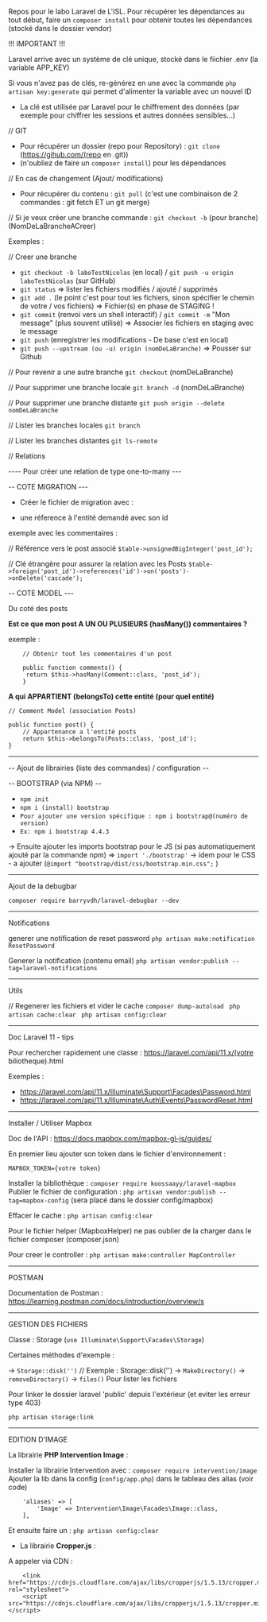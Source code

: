 Repos pour le labo Laravel de L'ISL.
Pour récupérer les dépendances au tout début, faire un ```composer install``` pour obtenir toutes les dépendances (stocké dans le dossier vendor)


!!! IMPORTANT !!!

Laravel arrive avec un système de clé unique, stocké dans le fiichier .env
(la variable APP_KEY) 

Si vous n'avez pas de clés, re-générez en une avec la commande ```php artisan key:generate``` qui permet d'alimenter la variable avec un nouvel ID 

- La clé est utilisée par Laravel pour le chiffrement des données (par exemple pour chiffrer les sessions et autres données sensibles...)

// GIT

- Pour récupérer un dossier (repo pour Repository) : ``` git clone ``` (https://gihub.com/(repo en .git))
- (n'oubliez de faire un ```composer install```) pour les dépendances

// En cas de changement (Ajout/ modifications)
- Pour récupérer du contenu : ``` git pull ``` (c'est une combinaison de 2 commandes : git fetch ET un git merge)

// Si je veux créer une branche
commande : ```git checkout -b``` (pour branche) (NomDeLaBrancheACreer)

Exemples : 

// Creer une branche
- ```git checkout -b laboTestNicolas``` (en local) / ```git push -u origin laboTestNicolas``` (sur GitHub)
- ```git status``` => lister les fichiers modifiés / ajouté / supprimés
- ```git add .``` (le point c'est pour tout les fichiers, sinon spécifier le chemin de votre / vos fichiers) => Fichier(s) en phase de STAGING ! 
- ```git commit``` (renvoi vers un shell interactif) / ```git commit -m``` "Mon message" (plus souvent utilisé)
=> Associer les fichiers en staging avec le message 
- ```git push``` (enregistrer les modifications - De base c'est en local)
- ```git push --upstream (ou -u) origin (nomDeLaBranche)``` => Pousser sur Github

// Pour revenir a une autre branche
```git checkout``` (nomDeLaBranche)

// Pour supprimer une branche locale
```git branch -d``` (nomDeLaBranche)

// Pour supprimer une branche distante 
```git push origin --delete nomDeLaBranche```

// Lister les branches locales
```git branch```

// Lister les branches distantes
```git ls-remote```

// Relations 

---- Pour créer une relation de type one-to-many --- 

-- COTE MIGRATION --- 

- Créer le fichier de migration avec : 

- une réference à l'entité demandé avec son id 

exemple avec les commentaires : 

 // Référence vers le post associé
 `$table->unsignedBigInteger('post_id');` 

 // Clé étrangère pour assurer la relation avec les Posts
            `$table->foreign('post_id')->references('id')->on('posts')->onDelete('cascade');`

-- COTE MODEL --- 

Du coté des posts

 **Est ce que mon post A UN OU PLUSIEURS (hasMany()) commentaires ?**

exemple : 
```
    // Obtenir tout les commentaires d'un post

    public function comments() {
     return $this->hasMany(Comment::class, 'post_id');
    }
```
 **A qui APPARTIENT (belongsTo) cette entité (pour quel entité)**

    // Comment Model (association Posts)

    public function post() {
        // Appartenance a l'entité posts
        return $this->belongsTo(Posts::class, 'post_id');
    }
    
----------------------------------------------------------------

-- Ajout de librairies (liste des commandes) / configuration -- 

-- BOOTSTRAP (via NPM) --

- `npm init`
- `npm i (install) bootstrap`
- `Pour ajouter une version spécifique : npm i bootstrap@(numéro de version)`
- `Ex: npm i bootstrap 4.4.3`

-> Ensuite ajouter les imports bootstrap pour le JS (si pas automatiquement ajouté par la commande npm) => `import './bootstrap'` 
-> idem pour le CSS - a ajouter (`@import "bootstrap/dist/css/bootstrap.min.css";` )

----------------------------------------------------------------

Ajout de la debugbar

`composer require barryvdh/laravel-debugbar --dev`


----------------------------------------------------------------

Notifications

generer une notification de reset password 
`php artisan make:notification ResetPassword`

Generer la notification (contenu email)
`php artisan vendor:publish --tag=laravel-notifications`


----------------------------------------------------------------

Utils 

// Regenerer les fichiers et vider le cache
`composer dump-autoload `
`php artisan cache:clear `
`php artisan config:clear`

----------------------------------------------------------------

Doc Laravel 11 - tips

Pour rechercher rapidement une classe : https://laravel.com/api/11.x/(votre biliotheque).html

Exemples : 

- https://laravel.com/api/11.x/Illuminate\Support\Facades\Password.html
- https://laravel.com/api/11.x/Illuminate\Auth\Events\PasswordReset.html


----------------------------------------------------------------

Installer / Utiliser Mapbox

Doc de l'API : https://docs.mapbox.com/mapbox-gl-js/guides/

En premier lieu ajouter son token dans le fichier d'environnement : 

`MAPBOX_TOKEN={votre token}`

Installer la bibliothèque : `composer require koossaayy/laravel-mapbox`
Publier le fichier de configuration : `php artisan vendor:publish --tag=mapbox-config`
(sera placé dans le dossier config/mapbox)

Effacer le cache : `php artisan config:clear`

Pour le fichier helper (MapboxHelper) ne pas oublier de la charger dans le fichier composer (composer.json)

Pour creer le controller : `php artisan make:controller MapController`


----------------------------------------------------------------

POSTMAN

Documentation de Postman : https://learning.postman.com/docs/introduction/overview/s

----------------------------------------------------------------

GESTION DES FICHIERS

Classe : Storage (`use Illuminate\Support\Facades\Storage`)

Certaines méthodes d'exemple : 

-> `Storage::disk('')` // Exemple : Storage::disk('')
-> `MakeDirectory()`
-> `removeDirectory()`
-> `files()` Pour lister les fichiers

Pour linker le dossier laravel 'public' depuis l'extérieur (et eviter les erreur type 403)

`php artisan storage:link`

----------------------------------------------------------------

EDITION D'IMAGE

La librairie **PHP Intervention Image** : 

Installer la librairie Intervention avec : `composer require intervention/image`
Ajouter la lib dans la config (`config/app.php`) dans le tableau des alias (voir code)

```
    'aliases' => [
        'Image' => Intervention\Image\Facades\Image::class,
    ],
```

Et ensuite faire un : `php artisan config:clear`

- La librairie **Cropper.js** :

A appeler via CDN :

```
    <link href="https://cdnjs.cloudflare.com/ajax/libs/cropperjs/1.5.13/cropper.min.css" rel="stylesheet">
    <script src="https://cdnjs.cloudflare.com/ajax/libs/cropperjs/1.5.13/cropper.min.js"></script>
```

